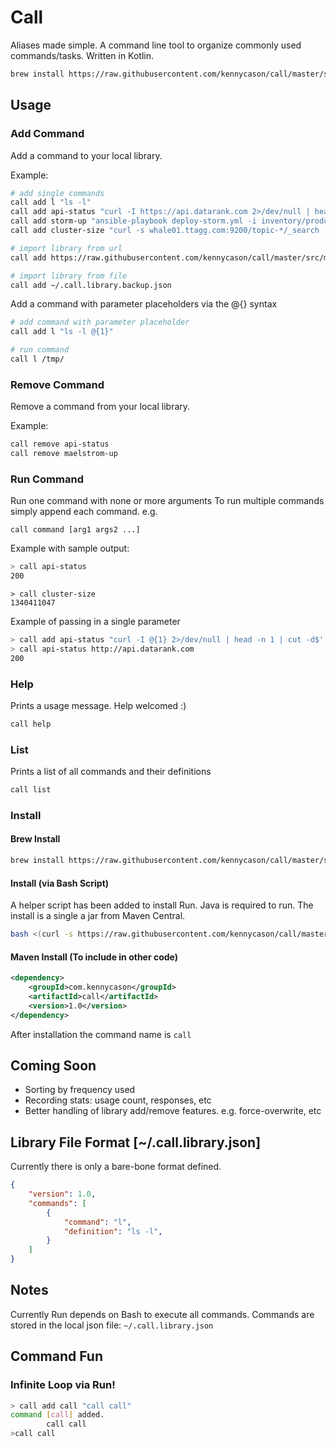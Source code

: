 Call
====

Aliases made simple. A command line tool to organize commonly used commands/tasks. Written in Kotlin.

```bash
brew install https://raw.githubusercontent.com/kennycason/call/master/script/brew/call.rb
```

## Usage

### Add Command

Add a command to your local library.

Example: 

```bash
# add single commands
call add l "ls -l"
call add api-status "curl -I https://api.datarank.com 2>/dev/null | head -n 1 | cut -d$' ' -f2"
call add storm-up "ansible-playbook deploy-storm.yml -i inventory/production -vvvv --private-key=keys/id_deployer -u deployer"
call add cluster-size "curl -s whale01.ttagg.com:9200/topic-*/_search | jq .hits.total"

# import library from url
call add https://raw.githubusercontent.com/kennycason/call/master/src/main/resources/com/kennycason/call/library/.call.library.sample.json

# import library from file
call add ~/.call.library.backup.json
```

Add a command with parameter placeholders via the @{} syntax
```bash
# add command with parameter placeholder 
call add l "ls -l @{1}"

# run command
call l /tmp/
```

### Remove Command

Remove a command from your local library.

Example: 

```bash
call remove api-status
call remove maelstrom-up
```

### Run Command

Run one command with none or more arguments To run multiple commands simply append each command. e.g. 

`call command [arg1 args2 ...]`

Example with sample output: 

```bash
> call api-status
200
```

```
> call cluster-size
1340411047
```

Example of passing in a single parameter
```bash
> call add api-status "curl -I @{1} 2>/dev/null | head -n 1 | cut -d$' ' -f2"
> call api-status http://api.datarank.com
200
```

### Help

Prints a usage message. Help welcomed :)

```bash
call help
```

### List

Prints a list of all commands and their definitions

```bash
call list
```

### Install

#### Brew Install

```bash
brew install https://raw.githubusercontent.com/kennycason/call/master/script/brew/call.rb
```

#### Install (via Bash Script)

A helper script has been added to install Run. Java is required to run.
The install is a single a jar from Maven Central.

```bash
bash <(curl -s https://raw.githubusercontent.com/kennycason/call/master/script/install.sh)
```

#### Maven Install (To include in other code)

```xml
<dependency>
    <groupId>com.kennycason</groupId>
    <artifactId>call</artifactId>
    <version>1.0</version>
</dependency>
```

After installation the command name is `call`

## Coming Soon

- Sorting by frequency used
- Recording stats: usage count, responses, etc
- Better handling of library add/remove features. e.g. force-overwrite, etc


## Library File Format [~/.call.library.json]

Currently there is only a bare-bone format defined.

```json
{
    "version": 1.0,
    "commands": [
        {
            "command": "l",
            "definition": "ls -l",
        }
    ]
}
```

## Notes

Currently Run depends on Bash to execute all commands.
Commands are stored in the local json file: `~/.call.library.json`

## Command Fun

### Infinite Loop via Run!

```bash
> call add call "call call"
command [call] added.
        call call
>call call
````
